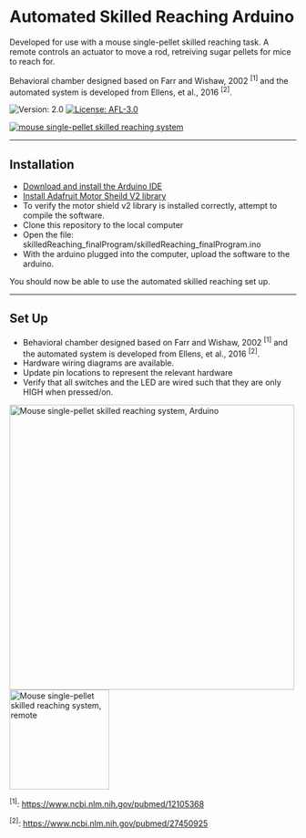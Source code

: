 # Automated Skilled Reaching Arduino
Developed for use with a mouse single-pellet skilled reaching task. A remote controls an actuator to move a rod, retreiving sugar pellets for mice to reach for.

Behavioral chamber designed based on Farr and Wishaw, 2002 <sup>[1]</sup> and the automated system is developed from Ellens, et al., 2016 <sup>[2]</sup>.


![Version: 2.0](https://img.shields.io/badge/version-2.0-informational)
[![License: AFL-3.0](https://img.shields.io/badge/License-Academic%20Free%20License-Yellow)](https://opensource.org/licenses/AFL-3.0)


[![mouse single-pellet skilled reaching system](https://github.com/kristakernodle/automatedSkilledReaching_arduino/blob/master/pics/mouse_autoSR_chamber.png)](https://leventhal.lab.medicine.umich.edu/projects/rodent-model-of-task-specific-dystonia)

---

## Installation
- [Download and install the Arduino IDE](https://www.arduino.cc/en/main/software)
- [Install Adafruit Motor Sheild V2 library](https://learn.adafruit.com/adafruit-motor-shield-v2-for-arduino/install-software)
- To verify the motor shield v2 library is installed correctly, attempt to compile the software. 
- Clone this repository to the local computer
- Open the file: skilledReaching_finalProgram/skilledReaching_finalProgram.ino
- With the arduino plugged into the computer, upload the software to the arduino.

You should now be able to use the automated skilled reaching set up. 

---

## Set Up

- Behavioral chamber designed based on Farr and Wishaw, 2002 <sup>[1]</sup> and the automated system is developed from Ellens, et al., 2016 <sup>[2]</sup>.
- Hardware wiring diagrams are available.
- Update pin locations to represent the relevant hardware
- Verify that all switches and the LED are wired such that they are only HIGH when pressed/on.

<a href="https://leventhal.lab.medicine.umich.edu/projects/rodent-model-of-task-specific-dystonia"><img src="https://github.com/kristakernodle/automatedSkilledReaching_arduino/blob/master/pics/mouse_autoSR_arduinoBox.png" alt="Mouse single-pellet skilled reaching system, Arduino" width="500"/><img src="https://github.com/kristakernodle/automatedSkilledReaching_arduino/blob/master/pics/mouse_autoSR_remote.png" alt="Mouse single-pellet skilled reaching system, remote" width="175"/></a>


<sup>[1]</sup>: https://www.ncbi.nlm.nih.gov/pubmed/12105368

<sup>[2]</sup>: https://www.ncbi.nlm.nih.gov/pubmed/27450925
